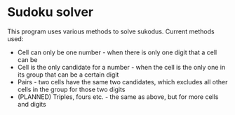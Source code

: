 # Sudoku solver

This program uses various methods to solve sukodus. Current methods used:

- Cell can only be one number - when there is only one digit that a cell can be
- Cell is the only candidate for a number - when the cell is the only one in its group that can be a certain digit
- Pairs - two cells have the same two candidates, which excludes all other cells in the group for those two digits
- (PLANNED) Triples, fours etc. - the same as above, but for more cells and digits
